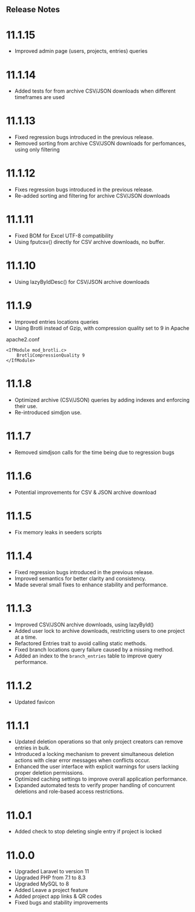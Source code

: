 ## Release Notes

# 11.1.15

- Improved admin page (users, projects, entries) queries

# 11.1.14

- Added tests for from archive CSV/JSON downloads when different timeframes are used

# 11.1.13

- Fixed regression bugs introduced in the previous release.
- Removed sorting from archive CSV/JSON downloads for perfomances, using only filtering

# 11.1.12

- Fixes regression bugs introduced in the previous release.
- Re-added sorting and filtering for archive CSV/JSON downloads

# 11.1.11

- Fixed BOM for Excel UTF-8 compatibility
- Using fputcsv() directly for CSV archive downloads, no buffer.

# 11.1.10

- Using lazyByIdDesc() for CSV/JSON archive downloads

# 11.1.9

- Improved entries locations queries
- Using Brotli instead of Gzip, with compression quality set to 9 in Apache

apache2.conf

```
<IfModule mod_brotli.c>
    BrotliCompressionQuality 9
</IfModule>
```

# 11.1.8

- Optimized archive (CSV/JSON) queries by adding indexes and enforcing their use.
- Re-introduced simdjon use.

# 11.1.7

- Removed simdjson calls for the time being due to regression bugs

# 11.1.6

- Potential improvements for CSV & JSON archive download

# 11.1.5

- Fix memory leaks in seeders scripts

# 11.1.4

- Fixed regression bugs introduced in the previous release.
- Improved semantics for better clarity and consistency.
- Made several small fixes to enhance stability and performance.

# 11.1.3

- Improved CSV/JSON archive downloads, using lazyById()
- Added user lock to archive downloads, restricting users to one project at a time.
- Refactored Entries trait to avoid calling static methods.
- Fixed branch locations query failure caused by a missing method.
- Added an index to the `branch_entries` table to improve query performance.

# 11.1.2

- Updated favicon

# 11.1.1

- Updated deletion operations so that only project creators can remove entries in bulk.
- Introduced a locking mechanism to prevent simultaneous deletion actions with clear error messages when conflicts
  occur.
- Enhanced the user interface with explicit warnings for users lacking proper deletion permissions.
- Optimized caching settings to improve overall application performance.
- Expanded automated tests to verify proper handling of concurrent deletions and role-based access restrictions.

# 11.0.1

- Added check to stop deleting single entry if project is locked

# 11.0.0

- Upgraded Laravel to version 11
- Upgraded PHP from 7.1 to 8.3
- Upgraded MySQL to 8
- Added Leave a project feature
- Added project app links & QR codes
- Fixed bugs and stability improvements
